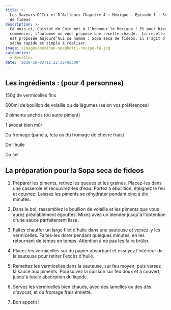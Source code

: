 ```yaml
---
title: >-
  Les Saveurs D’Ici et D’Ailleurs Chapitre 4 : Mexique – Episode 1 : Sopa seca
  de fideos
description: >-
  Ce mois-ci, Cuistot du Coin met à l’honneur le Mexique ! Et pour bien
  commencer, l’automne on vous propose une recette chaude.  La recette qui vous
  est proposée aujourd’hui se nomme : Sopa seca de fideos, il s’agit d’une soupe
  sèche rapide et simple à réaliser.
image: /images/mexican-spaghetti-recipe-fp.jpg
categories:
  - Recettes
date: '2018-10-02T12:22:32+02:00'
---
```

## Les ingrédients : (pour 4 personnes)

150g de vermicelles fins 

600ml de bouillon de volaille ou de légumes (selon vos préférences)

2 piments anchos (ou autre piment)

1 avocat bien mûr

Du fromage (panela, feta ou du fromage de chèvre frais)

De l’huile

Du sel



## La préparation pour la Sopa seca de fideos

1.	Préparer les piments, retirez les queues et les graines. Placez-les dans une casserole et recouvrez-les d'eau. Portez à ébullition, éteignez le feu et couvrez. Laissez les piments se réhydrater pendant cinq à dix minutes. 

2.	Dans le bol, rassemblez le bouillon de volaille et les piments que vous aurez préalablement égouttés. Mixez avec un blender jusqu'à l'obtention d'une sauce parfaitement lisse.

3.	Faîtes chauffer un large filet d'huile dans une sauteuse et versez-y les vermicelles. Faîtes-les dorer pendant quelques minutes, en les retournant de temps en temps. Attention à ne pas les faire brûler. 

4.	Placez les vermicelles sur du papier absorbant et essuyez l'intérieur de la sauteuse pour retirer l'excès d'huile. 

5.	Remettez les vermicelles dans la sauteuse, sur feu moyen, puis versez la sauce aux piments. Poursuivez la cuisson sur feu doux et à couvert, jusqu'à totale absorption du liquide. 

6.	Servez les vermicelles bien chauds, avec des lamelles ou des dès d'avocat, et du fromage frais émietté.

7.	Bon appétit !

